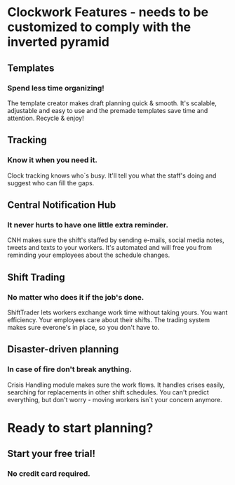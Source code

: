 Clockwork Features - needs to be customized to comply with the inverted pyramid
==================

## Templates 
### Spend less time organizing!
The template creator makes draft planning quick & smooth. It's scalable, adjustable and easy to use and the premade templates save time and attention. Recycle & enjoy!  

## Tracking
### Know it when you need it.
Clock tracking knows who´s busy. It'll tell you what the staff's doing and suggest who can fill the gaps. 

## Central Notification Hub 
### It never hurts to have one little extra reminder.
CNH makes sure the shift's staffed by sending e-mails, social media notes, tweets and texts to your workers. It's automated and will free you from reminding your employees about the schedule changes. 

## Shift Trading 
### No matter who does it if the job's done.
ShiftTrader lets workers exchange work time without taking yours. You want efficiency. Your employees care about their shifts. The trading system makes sure everone's in place, so you don't have to. 

## Disaster-driven planning 
### In case of fire don't break anything.  
Crisis Handling module makes sure the work flows. It handles crises easily, searching for replacements in other shift schedules. You can't predict everything, but don't worry - moving workers isn´t your concern anymore. 

# Ready to start planning? 
## Start your free trial!
### No credit card required.





